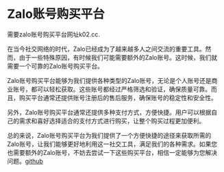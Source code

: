 # Zalo账号购买平台

需要zalo账号购买平台网址k02.cc.

在当今社交网络的时代，Zalo已经成为了越来越多人之间交流的重要工具。然而，由于一些特殊原因，有时候我们可能需要额外的Zalo账号。这时候，我们就需要一个可靠的Zalo账号购买平台。

Zalo账号购买平台能够为我们提供各种类型的Zalo账号，无论是个人账号还是商业账号，都可以轻松获取。这些账号都经过严格筛选和验证，确保质量可靠。而且，购买平台通常还提供账号注册后的售后服务，确保账号的稳定性和安全性。

另外，Zalo账号购买平台通常还提供多种支付方式，方便快捷。用户可以根据自己的需求和喜好选择适合的支付方式进行购买，让整个购买过程更加便利。

总的来说，Zalo账号购买平台为我们提供了一个方便快捷的途径来获取所需的Zalo账号，让我们能够更好地利用这一社交工具，满足我们的各种需求。如果您也需要额外的Zalo账号，不妨去尝试一下这些购买平台，相信一定能够为您解决问题。[github](https://github.com)